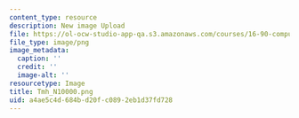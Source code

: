 ```yaml
---
content_type: resource
description: New image Upload
file: https://ol-ocw-studio-app-qa.s3.amazonaws.com/courses/16-90-computational-methods-in-aerospace-engineering-spring-2014/a4ae5c4d684bd20fc0892eb1d37fd728_Tmh_N10000.png
file_type: image/png
image_metadata:
  caption: ''
  credit: ''
  image-alt: ''
resourcetype: Image
title: Tmh_N10000.png
uid: a4ae5c4d-684b-d20f-c089-2eb1d37fd728
---
```

